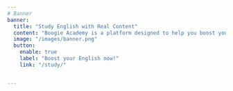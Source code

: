 ```yaml
---
# Banner
banner:
  title: "Study English with Real Content"
  content: "Boogie Academy is a platform designed to help you boost your English skills, turning authentic input available online into study material."
  image: "/images/banner.png"
  button:
    enable: true
    label: "Boost your English now!"
    link: "/study/"


---
```

